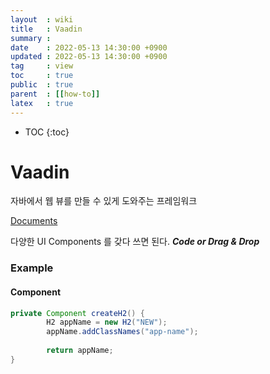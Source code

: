 ```yaml
---
layout  : wiki
title   : Vaadin
summary :
date    : 2022-05-13 14:30:00 +0900
updated : 2022-05-13 14:30:00 +0900
tag     : view
toc     : true
public  : true
parent  : [[how-to]]
latex   : true
---
```

* TOC
{:toc}

# Vaadin

자바에서 웹 뷰를 만들 수 있게 도와주는 프레임워크

[Documents](https://vaadin.com/docs/latest/)

다양한 UI Components 를 갖다 쓰면 된다. **_Code or Drag & Drop_**

### Example

#### Component
```java
private Component createH2() {
        H2 appName = new H2("NEW");
        appName.addClassNames("app-name");
        
        return appName;
}
```

